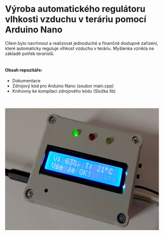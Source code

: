 # Výroba automatického regulátoru vlhkosti vzduchu v teráriu pomocí Arduino Nano

Cílem bylo navrhnout a realizovat jednoduché a finančně dostupné zařízení, které automaticky reguluje vlhkost vzduchu v teráriu. Myšlenka vznikla na základě potřeb teraristů. 
</br>
</br>
#### Obsah repozitáře:
- Dokumentace
- Zdrojový kód pro Arduino Nano (soubor main.cpp)
- Knihovny ke kompilaci zdrojového kódu (Složka lib)
</br>
</br>

<div align="center">
<img src="regulator.jpg" height="400">
</div>
